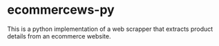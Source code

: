 # ecommercews-py
This is a python implementation of a web scrapper that extracts product details from an ecommerce website.
